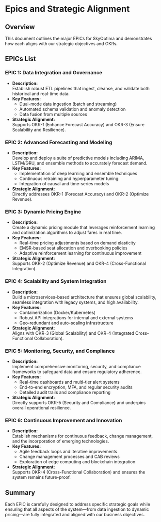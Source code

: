 # Epics and Strategic Alignment

## Overview
This document outlines the major EPICs for SkyOptima and demonstrates how each aligns with our strategic objectives and OKRs.

## EPICs List

### EPIC 1: Data Integration and Governance
- **Description:**  
  Establish robust ETL pipelines that ingest, cleanse, and validate both historical and real-time data.
- **Key Features:**  
  - Dual-mode data ingestion (batch and streaming)
  - Automated schema validation and anomaly detection
  - Data fusion from multiple sources
- **Strategic Alignment:**  
  Supports OKR-1 (Enhance Forecast Accuracy) and OKR-3 (Ensure Scalability and Resilience).

### EPIC 2: Advanced Forecasting and Modeling
- **Description:**  
  Develop and deploy a suite of predictive models including ARIMA, LSTM/GRU, and ensemble methods to accurately forecast demand.
- **Key Features:**  
  - Implementation of deep learning and ensemble techniques
  - Continuous retraining and hyperparameter tuning
  - Integration of causal and time-series models
- **Strategic Alignment:**  
  Directly addresses OKR-1 (Forecast Accuracy) and OKR-2 (Optimize Revenue).

### EPIC 3: Dynamic Pricing Engine
- **Description:**  
  Create a dynamic pricing module that leverages reinforcement learning and optimization algorithms to adjust fares in real time.
- **Key Features:**  
  - Real-time pricing adjustments based on demand elasticity
  - EMSR-based seat allocation and overbooking policies
  - Adaptive reinforcement learning for continuous improvement
- **Strategic Alignment:**  
  Supports OKR-2 (Optimize Revenue) and OKR-4 (Cross-Functional Integration).

### EPIC 4: Scalability and System Integration
- **Description:**  
  Build a microservices-based architecture that ensures global scalability, seamless integration with legacy systems, and high availability.
- **Key Features:**  
  - Containerization (Docker/Kubernetes)
  - Robust API integrations for internal and external systems
  - Geo-redundant and auto-scaling infrastructure
- **Strategic Alignment:**  
  Aligns with OKR-3 (Global Scalability) and OKR-4 (Integrated Cross-Functional Collaboration).

### EPIC 5: Monitoring, Security, and Compliance
- **Description:**  
  Implement comprehensive monitoring, security, and compliance frameworks to safeguard data and ensure regulatory adherence.
- **Key Features:**  
  - Real-time dashboards and multi-tier alert systems
  - End-to-end encryption, MFA, and regular security audits
  - Detailed audit trails and compliance reporting
- **Strategic Alignment:**  
  Directly supports OKR-5 (Security and Compliance) and underpins overall operational resilience.

### EPIC 6: Continuous Improvement and Innovation
- **Description:**  
  Establish mechanisms for continuous feedback, change management, and the incorporation of emerging technologies.
- **Key Features:**  
  - Agile feedback loops and iterative improvements
  - Change management processes and CAB reviews
  - Exploration of edge computing and blockchain integration
- **Strategic Alignment:**  
  Supports OKR-4 (Cross-Functional Collaboration) and ensures the system remains future-proof.

## Summary
Each EPIC is carefully designed to address specific strategic goals while ensuring that all aspects of the system—from data ingestion to dynamic pricing—are fully integrated and aligned with our business objectives.

